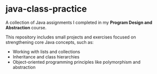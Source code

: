 # java-class-practice

A collection of Java assignments I completed in my **Program Design and Abstraction** course.

This repository includes small projects and exercises focused on strengthening core Java concepts, such as:

- Working with lists and collections
- Inheritance and class hierarchies
- Object-oriented programming principles like polymorphism and abstraction
